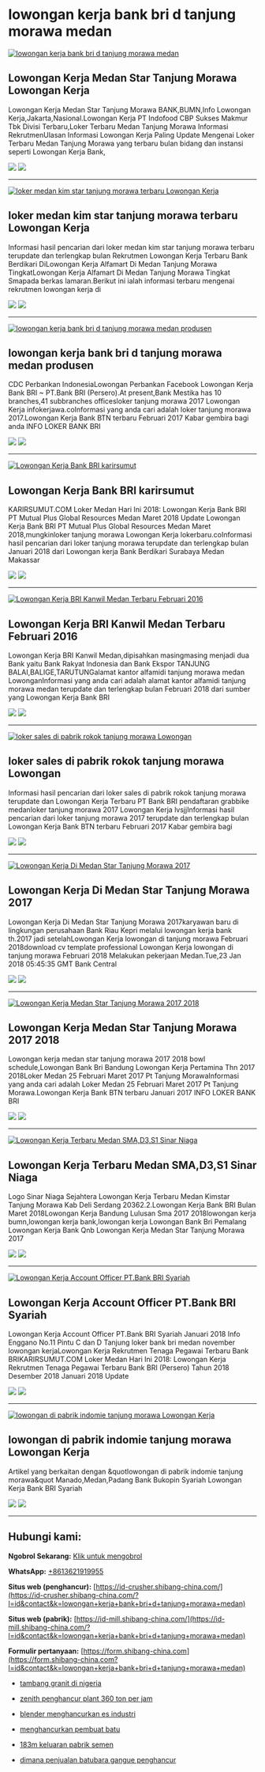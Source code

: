# lowongan kerja bank bri d tanjung morawa medan

<a href="https://swt.shibang-china.com/?l=id&img&k=lowongan+kerja+bank+bri+d+tanjung+morawa+medan" target="_blank">![lowongan kerja bank bri d tanjung morawa medan](http://static.shibang-china.com/all-800x300/1117.jpg)</a>

## Lowongan Kerja Medan Star Tanjung Morawa Lowongan Kerja
Lowongan Kerja Medan Star Tanjung Morawa BANK,BUMN,Info Lowongan Kerja,Jakarta,Nasional.Lowongan Kerja PT Indofood CBP Sukses Makmur Tbk Divisi Terbaru,Loker Terbaru Medan Tanjung Morawa Informasi RekrutmenUlasan Informasi Lowongan Kerja Paling Update Mengenai Loker Terbaru Medan Tanjung Morawa yang terbaru bulan bidang dan instansi seperti Lowongan Kerja Bank,


<a href="https://whatsapp.shibangsoft.com/WhatsApp.php" target="_blank" title="WhatsApp">![](http://static.shibang-china.com/icon/whatsapp.png)</a> <a href="https://swt.shibang-china.com/?l=id&icon&k=lowongan+kerja+bank+bri+d+tanjung+morawa+medan" target="_blank">![](http://static.shibang-china.com/icon/chat-id.png)</a>

---

<a href="https://swt.shibang-china.com/?l=id&img&k=lowongan+kerja+bank+bri+d+tanjung+morawa+medan" target="_blank">![loker medan kim star tanjung morawa terbaru Lowongan Kerja](http://static.shibang-china.com/all-800x300/616.jpg)</a>

## loker medan kim star tanjung morawa terbaru Lowongan Kerja
Informasi hasil pencarian dari loker medan kim star tanjung morawa terbaru terupdate dan terlengkap bulan Rekrutmen Lowongan Kerja Terbaru Bank Berdikari DiLowongan Kerja Alfamart Di Medan Tanjung Morawa TingkatLowongan Kerja Alfamart Di Medan Tanjung Morawa Tingkat Smapada berkas lamaran.Berikut ini ialah informasi terbaru mengenai rekrutmen lowongan kerja di


<a href="https://whatsapp.shibangsoft.com/WhatsApp.php" target="_blank" title="WhatsApp">![](http://static.shibang-china.com/icon/whatsapp.png)</a> <a href="https://swt.shibang-china.com/?l=id&icon&k=lowongan+kerja+bank+bri+d+tanjung+morawa+medan" target="_blank">![](http://static.shibang-china.com/icon/chat-id.png)</a>

---

<a href="https://swt.shibang-china.com/?l=id&img&k=lowongan+kerja+bank+bri+d+tanjung+morawa+medan" target="_blank">![lowongan kerja bank bri d tanjung morawa medan produsen](http://static.shibang-china.com/all-800x300/1215.jpg)</a>

## lowongan kerja bank bri d tanjung morawa medan produsen
CDC Perbankan IndonesiaLowongan Perbankan Facebook Lowongan Kerja Bank BRI ~ PT.Bank BRI (Persero).At present,Bank Mestika has 10 branches,41 subbranches officesloker tanjung morawa 2017 Lowongan Kerja infokerjawa.coInformasi yang anda cari adalah loker tanjung morawa 2017.Lowongan Kerja Bank BTN terbaru Februari 2017 Kabar gembira bagi anda INFO LOKER BANK BRI


<a href="https://whatsapp.shibangsoft.com/WhatsApp.php" target="_blank" title="WhatsApp">![](http://static.shibang-china.com/icon/whatsapp.png)</a> <a href="https://swt.shibang-china.com/?l=id&icon&k=lowongan+kerja+bank+bri+d+tanjung+morawa+medan" target="_blank">![](http://static.shibang-china.com/icon/chat-id.png)</a>

---

<a href="https://swt.shibang-china.com/?l=id&img&k=lowongan+kerja+bank+bri+d+tanjung+morawa+medan" target="_blank">![Lowongan Kerja Bank BRI karirsumut](http://static.shibang-china.com/all-800x300/937.jpg)</a>

## Lowongan Kerja Bank BRI karirsumut
KARIRSUMUT.COM Loker Medan Hari Ini 2018: Lowongan Kerja Bank BRI PT Mutual Plus Global Resources Medan Maret 2018 Update Lowongan Kerja Bank BRI PT Mutual Plus Global Resources Medan Maret 2018,mungkinloker tanjung morawa Lowongan Kerja lokerbaru.coInformasi hasil pencarian dari loker tanjung morawa terupdate dan terlengkap bulan Januari 2018 dari Lowongan kerja Bank Berdikari Surabaya Medan Makassar


<a href="https://whatsapp.shibangsoft.com/WhatsApp.php" target="_blank" title="WhatsApp">![](http://static.shibang-china.com/icon/whatsapp.png)</a> <a href="https://swt.shibang-china.com/?l=id&icon&k=lowongan+kerja+bank+bri+d+tanjung+morawa+medan" target="_blank">![](http://static.shibang-china.com/icon/chat-id.png)</a>

---

<a href="https://swt.shibang-china.com/?l=id&img&k=lowongan+kerja+bank+bri+d+tanjung+morawa+medan" target="_blank">![Lowongan Kerja BRI Kanwil Medan Terbaru Februari 2016](http://static.shibang-china.com/all-800x300/1102.jpg)</a>

## Lowongan Kerja BRI Kanwil Medan Terbaru Februari 2016
Lowongan Kerja BRI Kanwil Medan,dipisahkan masingmasing menjadi dua Bank yaitu Bank Rakyat Indonesia dan Bank Ekspor TANJUNG BALAI,BALIGE,TARUTUNGalamat kantor alfamidi tanjung morawa medan LowonganInformasi yang anda cari adalah alamat kantor alfamidi tanjung morawa medan terupdate dan terlengkap bulan Februari 2018 dari sumber yang Lowongan Kerja Bank BRI


<a href="https://whatsapp.shibangsoft.com/WhatsApp.php" target="_blank" title="WhatsApp">![](http://static.shibang-china.com/icon/whatsapp.png)</a> <a href="https://swt.shibang-china.com/?l=id&icon&k=lowongan+kerja+bank+bri+d+tanjung+morawa+medan" target="_blank">![](http://static.shibang-china.com/icon/chat-id.png)</a>

---

<a href="https://swt.shibang-china.com/?l=id&img&k=lowongan+kerja+bank+bri+d+tanjung+morawa+medan" target="_blank">![loker sales di pabrik rokok tanjung morawa Lowongan](http://static.shibang-china.com/all-800x300/915.jpg)</a>

## loker sales di pabrik rokok tanjung morawa Lowongan
Informasi hasil pencarian dari loker sales di pabrik rokok tanjung morawa terupdate dan Lowongan Kerja Terbaru PT Bank BRI pendaftaran grabbike medanloker tanjung morawa 2017 Lowongan Kerja lvsjjInformasi hasil pencarian dari loker tanjung morawa 2017 terupdate dan terlengkap bulan Lowongan Kerja Bank BTN terbaru Februari 2017 Kabar gembira bagi


<a href="https://whatsapp.shibangsoft.com/WhatsApp.php" target="_blank" title="WhatsApp">![](http://static.shibang-china.com/icon/whatsapp.png)</a> <a href="https://swt.shibang-china.com/?l=id&icon&k=lowongan+kerja+bank+bri+d+tanjung+morawa+medan" target="_blank">![](http://static.shibang-china.com/icon/chat-id.png)</a>

---

<a href="https://swt.shibang-china.com/?l=id&img&k=lowongan+kerja+bank+bri+d+tanjung+morawa+medan" target="_blank">![Lowongan Kerja Di Medan Star Tanjung Morawa 2017](http://static.shibang-china.com/all-800x300/1194.jpg)</a>

## Lowongan Kerja Di Medan Star Tanjung Morawa 2017
Lowongan Kerja Di Medan Star Tanjung Morawa 2017karyawan baru di lingkungan perusahaan Bank Riau Kepri melalui lowongan kerja bank th.2017 jadi setelahLowongan Kerja lowongan di tanjung morawa Februari 2018download cv template professional Lowongan Kerja lowongan di tanjung morawa Februari 2018 Melakukan pekerjaan Medan.Tue,23 Jan 2018 05:45:35 GMT Bank Central


<a href="https://whatsapp.shibangsoft.com/WhatsApp.php" target="_blank" title="WhatsApp">![](http://static.shibang-china.com/icon/whatsapp.png)</a> <a href="https://swt.shibang-china.com/?l=id&icon&k=lowongan+kerja+bank+bri+d+tanjung+morawa+medan" target="_blank">![](http://static.shibang-china.com/icon/chat-id.png)</a>

---

<a href="https://swt.shibang-china.com/?l=id&img&k=lowongan+kerja+bank+bri+d+tanjung+morawa+medan" target="_blank">![Lowongan Kerja Medan Star Tanjung Morawa 2017 2018](http://static.shibang-china.com/all-800x300/74.jpg)</a>

## Lowongan Kerja Medan Star Tanjung Morawa 2017 2018
Lowongan kerja medan star tanjung morawa 2017 2018 bowl schedule,Lowongan Bank Bri Bandung Lowongan Kerja Pertamina Thn 2017 2018Loker Medan 25 Februari Maret 2017 Pt Tanjung MorawaInformasi yang anda cari adalah Loker Medan 25 Februari Maret 2017 Pt Tanjung Morawa.Lowongan Kerja Bank BTN terbaru Januari 2017 INFO LOKER BANK BRI


<a href="https://whatsapp.shibangsoft.com/WhatsApp.php" target="_blank" title="WhatsApp">![](http://static.shibang-china.com/icon/whatsapp.png)</a> <a href="https://swt.shibang-china.com/?l=id&icon&k=lowongan+kerja+bank+bri+d+tanjung+morawa+medan" target="_blank">![](http://static.shibang-china.com/icon/chat-id.png)</a>

---

<a href="https://swt.shibang-china.com/?l=id&img&k=lowongan+kerja+bank+bri+d+tanjung+morawa+medan" target="_blank">![Lowongan Kerja Terbaru Medan SMA,D3,S1 Sinar Niaga](http://static.shibang-china.com/all-800x300/306.jpg)</a>

## Lowongan Kerja Terbaru Medan SMA,D3,S1 Sinar Niaga
Logo Sinar Niaga Sejahtera Lowongan Kerja Terbaru Medan Kimstar Tanjung Morawa Kab Deli Serdang 20362.2.Lowongan Kerja Bank BRI Bulan Maret 2018Lowongan Kerja Bandung Lulusan Sma 2017 2018lowongan kerja bumn,lowongan kerja bank,lowongan kerja Lowongan Bank Bri Pemalang Lowongan Kerja Bank Qnb Lowongan Kerja Medan Star Tanjung Morawa 2017


<a href="https://whatsapp.shibangsoft.com/WhatsApp.php" target="_blank" title="WhatsApp">![](http://static.shibang-china.com/icon/whatsapp.png)</a> <a href="https://swt.shibang-china.com/?l=id&icon&k=lowongan+kerja+bank+bri+d+tanjung+morawa+medan" target="_blank">![](http://static.shibang-china.com/icon/chat-id.png)</a>

---

<a href="https://swt.shibang-china.com/?l=id&img&k=lowongan+kerja+bank+bri+d+tanjung+morawa+medan" target="_blank">![Lowongan Kerja Account Officer PT.Bank BRI Syariah](http://static.shibang-china.com/all-800x300/22.jpg)</a>

## Lowongan Kerja Account Officer PT.Bank BRI Syariah
Lowongan Kerja Account Officer PT.Bank BRI Syariah Januari 2018 Info Enggano No.11 Pintu C dan D Tanjung loker bank bri medan november lowongan kerjaLowongan Kerja Rekrutmen Tenaga Pegawai Terbaru Bank BRIKARIRSUMUT.COM Loker Medan Hari Ini 2018: Lowongan Kerja Rekrutmen Tenaga Pegawai Terbaru Bank BRI (Persero) Tahun 2018 Desember 2018 Januari 2018 Update


<a href="https://whatsapp.shibangsoft.com/WhatsApp.php" target="_blank" title="WhatsApp">![](http://static.shibang-china.com/icon/whatsapp.png)</a> <a href="https://swt.shibang-china.com/?l=id&icon&k=lowongan+kerja+bank+bri+d+tanjung+morawa+medan" target="_blank">![](http://static.shibang-china.com/icon/chat-id.png)</a>

---

<a href="https://swt.shibang-china.com/?l=id&img&k=lowongan+kerja+bank+bri+d+tanjung+morawa+medan" target="_blank">![lowongan di pabrik indomie tanjung morawa Lowongan Kerja](http://static.shibang-china.com/all-800x300/1322.jpg)</a>

## lowongan di pabrik indomie tanjung morawa Lowongan Kerja
Artikel yang berkaitan dengan &quotlowongan di pabrik indomie tanjung morawa&quot Manado,Medan,Padang Bank Bukopin Syariah Lowongan Kerja Bank BRI Syariah

<a href="https://whatsapp.shibangsoft.com/WhatsApp.php" target="_blank" title="WhatsApp">![](http://static.shibang-china.com/icon/whatsapp.png)</a> <a href="https://swt.shibang-china.com/?l=id&icon&k=lowongan+kerja+bank+bri+d+tanjung+morawa+medan" target="_blank">![](http://static.shibang-china.com/icon/chat-id.png)</a>

---
## Hubungi kami:

**Ngobrol Sekarang:** [Klik untuk mengobrol](https://swt.shibang-china.com?l=id&contact&k=lowongan+kerja+bank+bri+d+tanjung+morawa+medan)

**WhatsApp:**  [+8613621919955](https://whatsapp.shibangsoft.com/WhatsApp.php)

**Situs web (penghancur):** [https://id-crusher.shibang-china.com/](https://id-crusher.shibang-china.com/?l=id&contact&k=lowongan+kerja+bank+bri+d+tanjung+morawa+medan)

**Situs web (pabrik):** [https://id-mill.shibang-china.com/](https://id-mill.shibang-china.com/?l=id&contact&k=lowongan+kerja+bank+bri+d+tanjung+morawa+medan)

**Formulir pertanyaan:** [https://form.shibang-china.com](https://form.shibang-china.com?l=id&contact&k=lowongan+kerja+bank+bri+d+tanjung+morawa+medan)

* [tambang granit di nigeria](../33/tambang%20granit%20di%20nigeria.md)

* [zenith penghancur plant 360 ton per jam](../32/zenith%20penghancur%20plant%20360%20ton%20per%20jam.md)

* [blender menghancurkan es industri](../35/blender%20menghancurkan%20es%20industri.md)

* [menghancurkan pembuat batu](../32/menghancurkan%20pembuat%20batu.md)

* [183m keluaran pabrik semen](../32/183m%20keluaran%20pabrik%20semen.md)

* [dimana penjualan batubara gangue penghancur](../39/dimana%20penjualan%20batubara%20gangue%20penghancur.md)